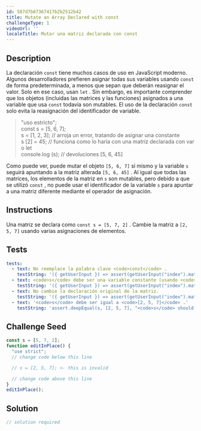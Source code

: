 ```yaml
---
id: 587d7b87367417b2b2512b42
title: Mutate an Array Declared with const
challengeType: 1
videoUrl: ''
localeTitle: Mutar una matriz declarada con const
---
```


## Description
<section id="description"> La declaración <code>const</code> tiene muchos casos de uso en JavaScript moderno. Algunos desarrolladores prefieren asignar todas sus variables usando <code>const</code> de forma predeterminada, a menos que sepan que deberán reasignar el valor. Solo en ese caso, usan <code>let</code> . Sin embargo, es importante comprender que los objetos (incluidas las matrices y las funciones) asignados a una variable que usa <code>const</code> todavía son mutables. El uso de la declaración <code>const</code> solo evita la reasignación del identificador de variable. <blockquote> &quot;uso estricto&quot;; <br> const s = [5, 6, 7]; <br> s = [1, 2, 3]; // arroja un error, tratando de asignar una constante <br> s [2] = 45; // funciona como lo haría con una matriz declarada con var o let <br> console.log (s); // devoluciones [5, 6, 45] </blockquote> Como puede ver, puede mutar el objeto <code>[5, 6, 7]</code> sí mismo y la variable <code>s</code> seguirá apuntando a la matriz alterada <code>[5, 6, 45]</code> . Al igual que todas las matrices, los elementos de la matriz en <code>s</code> son mutables, pero debido a que se utilizó <code>const</code> , no puede usar el identificador de la variable <code>s</code> para apuntar a una matriz diferente mediante el operador de asignación. </section>

## Instructions
<section id="instructions"> Una matriz se declara como <code>const s = [5, 7, 2]</code> . Cambie la matriz a <code>[2, 5, 7]</code> usando varias asignaciones de elementos. </section>

## Tests
<section id='tests'>

```yml
tests:
  - text: No reemplace la palabra clave <code>const</code> .
    testString: '({ getUserInput }) => assert(getUserInput("index").match(/const/g), "Do not replace <code>const</code> keyword.");'
  - text: <code>s</code> debe ser una variable constante (usando <code>const</code> ).
    testString: '({ getUserInput }) => assert(getUserInput("index").match(/const\s+s/g), "<code>s</code> should be a constant variable (by using <code>const</code>).");'
  - text: No cambie la declaración original de la matriz.
    testString: '({ getUserInput }) => assert(getUserInput("index").match(/const\s+s\s*=\s*\[\s*5\s*,\s*7\s*,\s*2\s*\]\s*;?/g), "Do not change the original array declaration.");'
  - text: '<code>s</code> debe ser igual a <code>[2, 5, 7]</code> .'
    testString: 'assert.deepEqual(s, [2, 5, 7], "<code>s</code> should be equal to <code>[2, 5, 7]</code>.");'

```

</section>

## Challenge Seed
<section id='challengeSeed'>

<div id='js-seed'>

```js
const s = [5, 7, 2];
function editInPlace() {
  "use strict";
  // change code below this line

  // s = [2, 5, 7]; <- this is invalid

  // change code above this line
}
editInPlace();

```

</div>



</section>

## Solution
<section id='solution'>

```js
// solution required
```
</section>
